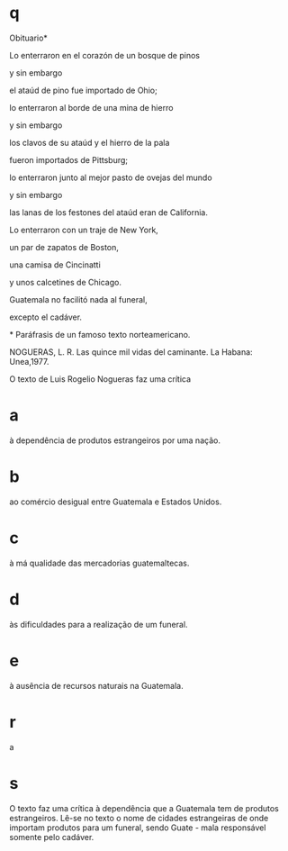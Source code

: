 # q
Obituario\*

Lo enterraron en el corazón de un bosque de pinos

y sin embargo

el ataúd de pino fue importado de Ohio;

lo enterraron al borde de una mina de hierro

y sin embargo

los clavos de su ataúd y el hierro de la pala

fueron importados de Pittsburg;

lo enterraron junto al mejor pasto de ovejas del mundo

y sin embargo

las lanas de los festones del ataúd eran de California.

Lo enterraron con un traje de New York,

un par de zapatos de Boston,

una camisa de Cincinatti

y unos calcetines de Chicago.

Guatemala no facilitó nada al funeral,

excepto el cadáver.

\* Paráfrasis de un famoso texto norteamericano.

NOGUERAS, L. R. Las quince mil vidas del caminante. La Habana: Unea,1977.

O texto de Luis Rogelio Nogueras faz uma crítica

# a
à dependência de produtos estrangeiros por uma nação.

# b
ao comércio desigual entre Guatemala e Estados Unidos.

# c
à má qualidade das mercadorias guatemaltecas.

# d
às dificuldades para a realização de um funeral.

# e
à ausência de recursos naturais na Guatemala.

# r
a

# s
O texto faz uma crítica à dependência que a Guatemala tem de produtos estrangeiros. Lê-se no texto o nome de cidades estrangeiras de onde importam produtos para um funeral, sendo Guate - mala responsável somente pelo cadáver.
